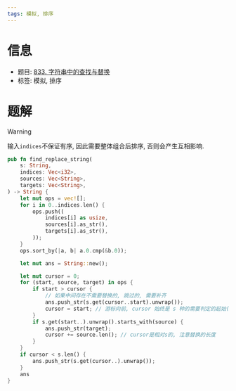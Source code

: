```yaml
---
tags: 模拟, 排序
---
```


# 信息
* 题目: [833. 字符串中的查找与替换](https://leetcode.cn/problems/find-and-replace-in-string/)
* 标签: 模拟, 排序

# 题解
> [!warning]
> 输入`indices`不保证有序, 因此需要整体组合后排序, 否则会产生互相影响.

```rust
pub fn find_replace_string(
    s: String,
    indices: Vec<i32>,
    sources: Vec<String>,
    targets: Vec<String>,
) -> String {
    let mut ops = vec![];
    for i in 0..indices.len() {
        ops.push((
            indices[i] as usize,
            sources[i].as_str(),
            targets[i].as_str(),
        ));
    }
    ops.sort_by(|a, b| a.0.cmp(&b.0));

    let mut ans = String::new();

    let mut cursor = 0;
    for (start, source, target) in ops {
        if start > cursor { 
            // 如果中间存在不需要替换的, 跳过的, 需要补齐
            ans.push_str(s.get(cursor..start).unwrap());
            cursor = start; // 游标向前, cursor 始终是 s 种的需要判定的起始(字符)
        }
        if s.get(start..).unwrap().starts_with(source) {
            ans.push_str(target);
            cursor += source.len(); // cursor是相对s的, 注意替换的长度
        }
    }
    if cursor < s.len() {
        ans.push_str(s.get(cursor..).unwrap());
    }
    ans
}
```